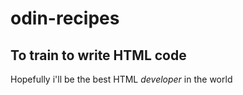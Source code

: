 # odin-recipes

## To train to write HTML code
Hopefully i'll be the best HTML *developer* in the world
